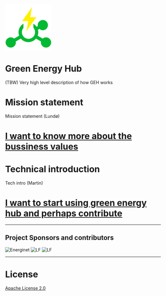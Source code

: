 ![Logo](Logo_small.png)

# Green Energy Hub

(TBW) Very high level description of how GEH works

# Mission statement

Mission statement (Lundø)

# [I want to know more about the bussiness values](/docs/ExecutiveStart.md)

# Technical introduction

Tech intro (Martin)

# [I want to start using green energy hub and perhaps contribute](/docs/TechStart.md)

---
## Project Sponsors and contributors

<img src="https://via.ritzau.dk/data/images/00076/65c92bea-e826-4361-9663-fe17ef0a6e99.png" alt="Energinet" style="width: 300px" />

<img src="https://www.lfenergy.org/wp-content/uploads/sites/67/2018/06/logo_lfe_clr.png" alt="LF" style="width: 300px" />

<img src="https://brandslogos.com/wp-content/uploads/images/microsoft-logo-vector.svg" alt="LF" style="width: 300px;" />

---
# License

[Apache License 2.0](LICENSE)
